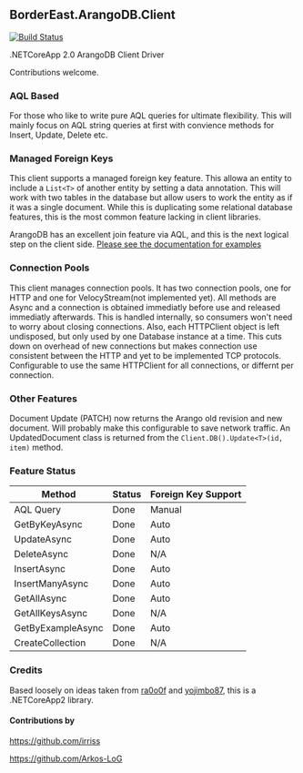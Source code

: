## BorderEast.ArangoDB.Client
[![Build Status](https://travis-ci.org/bordereast/arangodb-net-core.svg?branch=master)](https://travis-ci.org/bordereast/arangodb-net-core)

.NETCoreApp 2.0 ArangoDB Client Driver

Contributions welcome.

### AQL Based
For those who like to write pure AQL queries for ultimate flexibility. This will mainly focus on AQL string queries at first with convience methods for Insert, Update, Delete etc.

### Managed Foreign Keys
This client supports a managed foreign key feature. This allowa an entity to include a `List<T>` of another entity by setting a data annotation. This will work with two tables in the database but allow users to work the entity as if it was a single document. While this is duplicating some relational database features, this is the most common feature lacking in client libraries.

ArangoDB has an excellent join feature via AQL, and this is the next logical step on the client side. [Please see the documentation for examples](https://github.com/bordereast/arangodb-net-core/wiki)

### Connection Pools
This client manages connection pools. It has two connection pools, one for HTTP and one for VelocyStream(not implemented yet). All methods are Async and a connection is obtained immediatly before use and released immediatly afterwards. This is handled internally, so consumers won't need to worry about closing connections. Also, each HTTPClient object is left undisposed, but only used by one Database instance at a time. This cuts down on overhead of new connections but makes connection use consistent between the HTTP and yet to be implemented TCP protocols. Configurable to use the same HTTPClient for all connections, or differnt per connection. 

### Other Features
Document Update (PATCH) now returns the Arango old revision and new document. Will probably make this configurable to save network traffic. An UpdatedDocument class is returned from the `Client.DB().Update<T>(id, item)` method.

### Feature Status
Method | Status | Foreign Key Support
--- | --- | ---
AQL Query | Done | Manual
GetByKeyAsync | Done | Auto
UpdateAsync | Done | Auto
DeleteAsync | Done | N/A
InsertAsync | Done | Auto
InsertManyAsync | Done | Auto
GetAllAsync | Done | Auto
GetAllKeysAsync | Done | N/A
GetByExampleAsync | Done | Auto
CreateCollection | Done | N/A

### Credits
Based loosely on ideas taken from [ra0o0f](https://github.com/ra0o0f/arangoclient.net) and [yojimbo87](https://github.com/yojimbo87/ArangoDB-NET), this is a .NETCoreApp2 library.

#### Contributions by

https://github.com/irriss

https://github.com/Arkos-LoG

